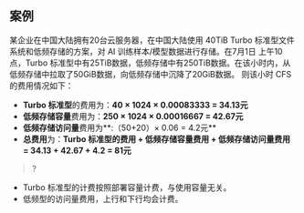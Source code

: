 ## 案例

某企业在中国大陆拥有20台云服务器，在中国大陆使用 40TiB Turbo 标准型文件系统和低频存储的方案，对 AI 训练样本/模型数据进行存储。在7月1日 上午10点，Turbo 标准型中有25TiB数据，低频存储中有250TiB数据。在该小时内，从低频存储中拉取了50GiB数据，向低频存储中沉降了20GiB数据。
则该小时 CFS 的费用情况如下：
- **Turbo 标准型**的费用为：**40 × 1024 × 0.00083333 = 34.13元**
- **低频存储容量**费用为：**250 × 1024 × 0.00016667 = 42.67元**
- **低频存储访问量**费用为**:（50+20）× 0.06 = 4.2元**
- **总费用**为：**Turbo 标准型的费用 + 低频存储容量费用 + 低频存储访问量费用 = 34.13 + 42.67 + 4.2 = 81元**

>?
- Turbo 标准型的计费按照部署容量计费，与使用容量无关。
- 低频型的访问量费用，上行和下行均会计费。

 
